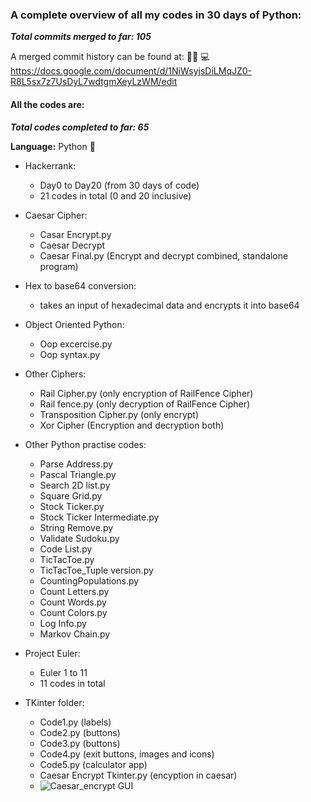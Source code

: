 ### A complete overview of all my codes in 30 days of Python: ### 
***Total commits merged to far: 105***

A merged commit history can be found at: :man_technologist: :computer:     
https://docs.google.com/document/d/1NiWsyjsDiLMqJZ0-R8L5sx7z7UsDyL7wdtgmXeyLzWM/edit

#### All the codes are: #### 
***Total codes completed to far: 65***

**Language:** Python :snake:

- Hackerrank: 
  - Day0 to Day20 (from 30 days of code)
  - 21 codes in total (0 and 20 inclusive)
  
- Caesar Cipher:
  - Casar Encrypt.py
  - Caesar Decrypt
  - Caesar Final.py (Encrypt and decrypt combined, standalone program)
  
- Hex to base64 conversion:
  - takes an input of hexadecimal data and encrypts it into base64
  
- Object Oriented Python:
  - Oop excercise.py
  - Oop syntax.py
  
- Other Ciphers:
  - Rail Cipher.py (only encryption of RailFence Cipher)
  - Rail fence.py (only decryption of RailFence Cipher)
  - Transposition Cipher.py (only encrypt)
  - Xor Cipher (Encryption and decryption both)
  
- Other Python practise codes:
  - Parse Address.py
  - Pascal Triangle.py
  - Search 2D list.py
  - Square Grid.py
  - Stock Ticker.py
  - Stock Ticker Intermediate.py
  - String Remove.py
  - Validate Sudoku.py
  - Code List.py
  - TicTacToe.py
  - TicTacToe_Tuple version.py
  - CountingPopulations.py
  - Count Letters.py
  - Count Words.py
  - Count Colors.py
  - Log Info.py
  - Markov Chain.py

- Project Euler:
  - Euler 1 to 11
  - 11 codes in total

- TKinter folder:
   - Code1.py (labels)
   - Code2.py (buttons)
   - Code3.py (buttons)
   - Code4.py (exit buttons, images and icons)
   - Code5.py (calculator app)
   - Caesar Encrypt Tkinter.py (encyption in caesar)
   - ![Caesar_encrypt GUI](https://github.com/vanigupta20024/python-programming/blob/Team-PY6/30-days-of-python/VaniGupta/Caesar_encrypt.PNG)

